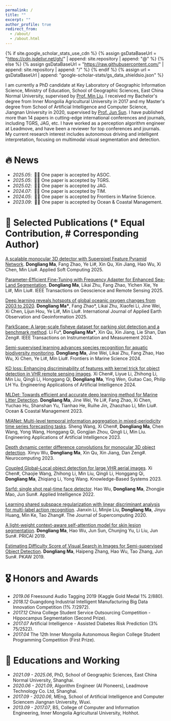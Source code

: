```yaml
---
permalink: /
title: ""
excerpt: ""
author_profile: true
redirect_from: 
  - /about/
  - /about.html
---
```


{% if site.google_scholar_stats_use_cdn %}
{% assign gsDataBaseUrl = "https://cdn.jsdelivr.net/gh/" | append: site.repository | append: "@" %}
{% else %}
{% assign gsDataBaseUrl = "https://raw.githubusercontent.com/" | append: site.repository | append: "/" %}
{% endif %}
{% assign url = gsDataBaseUrl | append: "google-scholar-stats/gs_data_shieldsio.json" %}

<span class='anchor' id='about-me'></span>

I am currently a PhD candidate at Key Laboratory of Geographic Information Science, Ministry of Education, School of Geographic Sciences, East China Normal University, supervised by [Prof. Min Liu](https://faculty.ecnu.edu.cn/_s33/lm2/main.psp). I received my Bachelor's degree from Inner Mongolia Agricultural University in 2017 and my Master's degree from School of Artificial Intelligence and Computer Science, Jiangnan University in 2020, supervised by [Prof. Jun Sun](https://ai.jiangnan.edu.cn/info/1013/1505.htm). I have published more than 14 papers in cutting-edge international conferences and journals, including TGRS, JAG, etc. I have worked as a perception algorithm engineer at Leadmove, and have been a reviewer for top conferences and journals. My current research interest includes autonomous driving and intelligent interpretation, focusing on multimodal visual segmentation and detection.

# 🔥 News
- *2025.05*: &nbsp;🎉🎉 One paper is accepted by ASOC.
- *2025.05*: &nbsp;🎉🎉 One paper is accepted by TGRS.
- *2025.02*: &nbsp;🎉🎉 One paper is accepted by JAG.
- *2024.07*: &nbsp;🎉🎉 One paper is accepted by TIM.
- *2024.05*: &nbsp;🎉🎉 One paper is accepted by Frontiers in Marine Science.
- *2023.09*: &nbsp;🎉🎉 One paper is accepted by Ocean & Coastal Management.

# 📝 Selected Publications (\* Equal Contribution, \# Corresponding Author)

[A scalable monocular 3D detector with Superpixel Feature Pyramid Network](https://www.sciencedirect.com/science/article/pii/S1568494625007008). **Dongliang Ma**, Fang Zhao, Ye Li\#, Xin Qu, Xin Jiang, Hao Wu, Xi Chen, Min Liu\#. Applied Soft Computing 2025.

[Parameter-Efficient Fine-Tuning with Frequency Adapter for Enhanced Sea-Land Segmentation](https://ieeexplore.ieee.org/abstract/document/11014227/). **Dongliang Ma**, Likai Zhu, Fang Zhao, Yichen Xie, Ye Li\#, Min Liu\#. IEEE Transactions on Geoscience and Remote Sensing 2025.

[Deep learning reveals hotspots of global oceanic oxygen changes from 2003 to 2020](https://www.sciencedirect.com/science/article/pii/S156984322500010X). **Dongliang Ma\***, Fang Zhao\*, Likai Zhu, Xiaofei Li, Jine Wei, Xi Chen, Lijun Hou, Ye Li\#, Min Liu\#. International Journal of Applied Earth Observation and Geoinformation 2025.

[ParkScape: A large-scale fisheye dataset for parking slot detection and a benchmark method](https://ieeexplore.ieee.org/abstract/document/10589362). Li Fu\*, **Dongliang Ma\***, Xin Qu, Xin Jiang, Lie Shan, Dan Zeng\#. IEEE Transactions on Instrumentation and Measurement 2024.

[Semi-supervised learning advances species recognition for aquatic biodiversity monitoring](https://www.frontiersin.org/journals/marine-science/articles/10.3389/fmars.2024.1373755/full). **Dongliang Ma**, Jine Wei, Likai Zhu, Fang Zhao, Hao Wu, Xi Chen, Ye Li\#, Min Liu\#. Frontiers in Marine Science 2024.

[KD loss: Enhancing discriminability of features with kernel trick for object detection in VHR remote sensing images](https://www.sciencedirect.com/science/article/pii/S0952197623018250). Xi Chen\#, Liyue Li, Zhihong Li, Min Liu, Qingli Li, Honggang Qi, **Dongliang Ma**, Ying Wen, Guitao Cao, Philip LH Yu. Engineering Applications of Artificial Intelligence 2024.

[MLDet: Towards efficient and accurate deep learning method for Marine Litter Detection](https://www.sciencedirect.com/science/article/pii/S0964569123002909). **Dongliang Ma**, Jine Wei, Ye Li\#, Fang Zhao, Xi Chen, Yuchao Hu, Shanshan Yu, Tianhao He, Ruihe Jin, Zhaozhao Li, Min Liu\#. Ocean & Coastal Management 2023.

[MIANet: Multi-level temporal information aggregation in mixed-periodicity time series forecasting tasks](https://www.sciencedirect.com/science/article/pii/S0952197623003597). Sheng Wang, Xi Chen\#, **Dongliang Ma**, Chen Wang, Yong Wang, Honggang Qi, Gongjian Zhou, Qingli Li, Min Liu. Engineering Applications of Artificial Intelligence 2023.

[Depth dynamic center difference convolutions for monocular 3D object detection](https://www.sciencedirect.com/science/article/pii/S092523122201414X). Xinyu Wu, **Dongliang Ma**, Xin Qu, Xin Jiang, Dan Zeng\#. Neurocomputing 2023.

[Coupled Global–Local object detection for large VHR aerial images](https://www.sciencedirect.com/science/article/pii/S0950705122011935). Xi Chen\#, Chaojie Wang, Zhihong Li, Min Liu, Qingli Li, Honggang Qi, **Dongliang Ma**, Zhiqiang Li, Yong Wang. Knowledge-Based Systems 2023.

[Ssrfd: single shot real-time face detector](https://link.springer.com/article/10.1007/s10489-021-03026-6). Hao Wu, **Dongliang Ma**, Zhongjie Mao, Jun Sun\#. Applied Intelligence 2022.

[Learning shared subspace regularization with linear discriminant analysis for multi-label action recognition](https://link.springer.com/article/10.1007/s11227-020-03149-6). Jianxin Li, Minjie Liu, **Dongliang Ma**, Jinyu Huang, Min Ke, Tao Zhang\#. The Journal of Supercomputing 2020.

[A light-weight context-aware self-attention model for skin lesion segmentation](https://link.springer.com/chapter/10.1007/978-3-030-29894-4_40). **Dongliang Ma**, Hao Wu, Jun Sun, Chunjing Yu, Li Liu, Jun Sun\#. PRICAI 2019.

[Estimating Difficulty Score of Visual Search in Images for Semi-supervised Object Detection](https://link.springer.com/chapter/10.1007/978-3-030-30639-7_1). **Dongliang Ma**, Haipeng Zhang, Hao Wu, Tao Zhang, Jun Sun\#. PKAW 2019.

# 🎖 Honors and Awards
- *2019.06* Freesound Audio Tagging 2019 (Kaggle Gold Medal 1% 2/880).
- *2018.12* Guangdong Industrial Intelligent Manufacturing Big Data Innovation Competition (1% 7/2972).
- *2017.12* China College Student Service Outsourcing Competition - Hippocampus Segmentation (Second Prize).
- *2017.07* Artificial Intelligence - Assisted Diabetes Risk Prediction (3% 75/2522).
- *2017.04* The 12th Inner Mongolia Autonomous Region College Student Programming Competition (First Prize).

# 📖 Educations and Working
- *2021.09 - 2025.06*, PhD, School of Geographic Sciences, East China Normal University, Shanghai.
- *2020.06 - 2021.09*, Algorithm Engineer (AI Pioneers), Leadmove Technology Co. Ltd, Shanghai.
- *2017.09 - 2020.06*, MEng, School of Artificial Intelligence and Computer Sciencem Jiangnan University, Wuxi.
- *2013.09 - 2017.07*, BS, College of Computer and Information Engineering, Inner Mongolia Agricultural University, Hohhot.